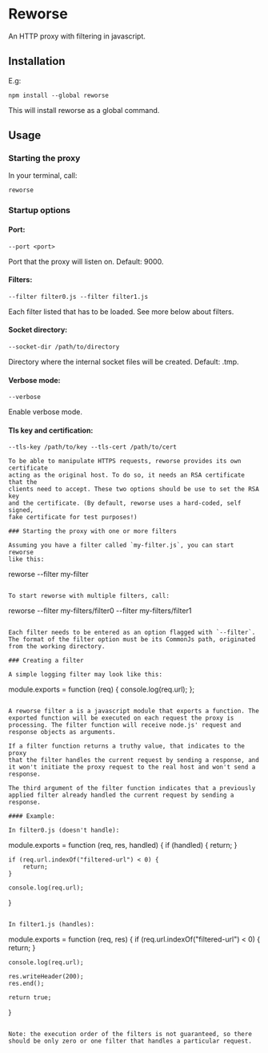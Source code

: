 # Reworse

An HTTP proxy with filtering in javascript.

## Installation

E.g:

```
npm install --global reworse
```

This will install reworse as a global command.

## Usage

### Starting the proxy

In your terminal, call:

```
reworse
```

### Startup options

#### Port:

```
--port <port>
```

Port that the proxy will listen on. Default: 9000.

#### Filters:

```
--filter filter0.js --filter filter1.js
```

Each filter listed that has to be loaded. See more below about filters.

#### Socket directory:

```
--socket-dir /path/to/directory
```

Directory where the internal socket files will be created. Default: .tmp.

#### Verbose mode:

```
--verbose
```

Enable verbose mode.

#### Tls key and certification:

```
--tls-key /path/to/key --tls-cert /path/to/cert

To be able to manipulate HTTPS requests, reworse provides its own certificate
acting as the original host. To do so, it needs an RSA certificate that the
clients need to accept. These two options should be use to set the RSA key
and the certificate. (By default, reworse uses a hard-coded, self signed,
fake certificate for test purposes!)

### Starting the proxy with one or more filters

Assuming you have a filter called `my-filter.js`, you can start reworse
like this:

```
reworse --filter my-filter
```

To start reworse with multiple filters, call:

```
reworse --filter my-filters/filter0 --filter my-filters/filter1
```

Each filter needs to be entered as an option flagged with `--filter`.
The format of the filter option must be its CommonJs path, originated
from the working directory.

### Creating a filter

A simple logging filter may look like this:

```
module.exports = function (req) {
    console.log(req.url);
};
```

A reworse filter a is a javascript module that exports a function. The
exported function will be executed on each request the proxy is
processing. The filter function will receive node.js' request and
response objects as arguments.

If a filter function returns a truthy value, that indicates to the proxy
that the filter handles the current request by sending a response, and
it won't initiate the proxy request to the real host and won't send a
response.

The third argument of the filter function indicates that a previously
applied filter already handled the current request by sending a
response.

#### Example:

In filter0.js (doesn't handle):

```
module.exports = function (req, res, handled) {
    if (handled) {
        return;
    }

    if (req.url.indexOf("filtered-url") < 0) {
        return;
    }

    console.log(req.url);
}
```

In filter1.js (handles):

```
module.exports = function (req, res) {
    if (req.url.indexOf("filtered-url") < 0) {
        return;
    }

    console.log(req.url);

    res.writeHeader(200);
    res.end();

    return true;
}
```

Note: the execution order of the filters is not guaranteed, so there
should be only zero or one filter that handles a particular request.
